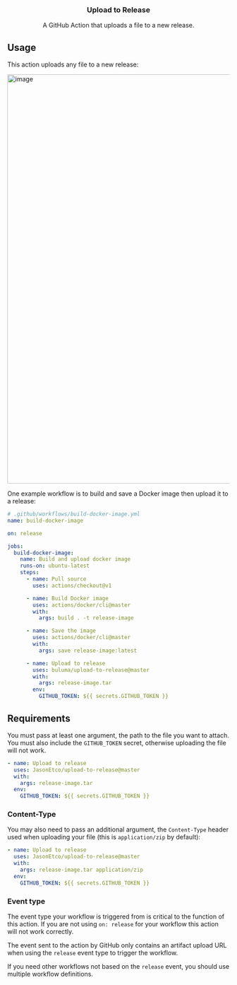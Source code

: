 <h3 align="center">Upload to Release</h3>
<p align="center">A GitHub Action that uploads a file to a new release.<p>

## Usage

This action uploads any file to a new release:

<img width="926" alt="image" src="https://user-images.githubusercontent.com/10660468/49449109-2d37d400-f7a8-11e8-8e59-607c91520c96.png">

One example workflow is to build and save a Docker image then upload it to a release:

```yaml
# .github/workflows/build-docker-image.yml
name: build-docker-image

on: release

jobs:
  build-docker-image:
    name: Build and upload docker image
    runs-on: ubuntu-latest
    steps:
      - name: Pull source
        uses: actions/checkout@v1

      - name: Build Docker image
        uses: actions/docker/cli@master
        with:
          args: build . -t release-image

      - name: Save the image
        uses: actions/docker/cli@master
        with:
          args: save release-image:latest

      - name: Upload to release
        uses: buluma/upload-to-release@master
        with:
          args: release-image.tar
        env:
          GITHUB_TOKEN: ${{ secrets.GITHUB_TOKEN }}
```

## Requirements

You must pass at least one argument, the path to the file you want to attach. You must also include the `GITHUB_TOKEN` secret, otherwise uploading the file will not work.

```yaml
- name: Upload to release
  uses: JasonEtco/upload-to-release@master
  with:
    args: release-image.tar
  env:
    GITHUB_TOKEN: ${{ secrets.GITHUB_TOKEN }}
```

### Content-Type

You may also need to pass an additional argument, the `Content-Type` header used when uploading your file (this is `application/zip` by default):

```yaml
- name: Upload to release
  uses: JasonEtco/upload-to-release@master
  with:
    args: release-image.tar application/zip
  env:
    GITHUB_TOKEN: ${{ secrets.GITHUB_TOKEN }}
```

### Event type

The event type your workflow is triggered from is critical to the function of this action. If you are not using `on: release` for your workflow this action will not work correctly.

The event sent to the action by GitHub only contains an artifact upload URL when using the `release` event type to trigger the workflow.

If you need other workflows not based on the `release` event, you should use multiple workflow definitions.

